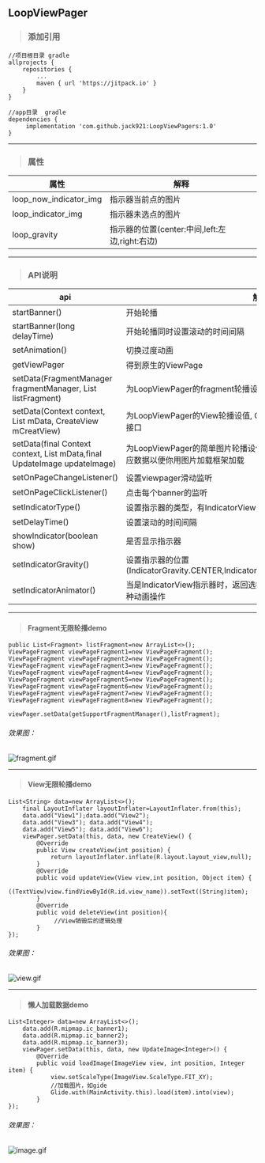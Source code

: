 
## LoopViewPager

>### 添加引用



```
//项目根目录 gradle
allprojects {
	repositories {
		...
		maven { url 'https://jitpack.io' }
	}
}

//app目录  gradle
dependencies {
	 implementation 'com.github.jack921:LoopViewPagers:1.0'
}
```



---

>### 属性

属性 | 解释
---|---
loop_now_indicator_img | 指示器当前点的图片
loop_indicator_img | 指示器未选点的图片
loop_gravity | 指示器的位置(center:中间,left:左边,right:右边)


---


> ### API说明

api | 解释
---|---
startBanner() | 开始轮播
startBanner(long delayTime) | 开始轮播同时设置滚动的时间间隔
setAnimation() | 切换过度动画
getViewPager | 得到原生的ViewPage
setData(FragmentManager fragmentManager, List<Fragment> listFragment) |  为LoopViewPager的fragment轮播设值
setData(Context context, List<T> mData, CreateView mCreatView) | 为LoopViewPager的View轮播设值, CreateView为View创建，刷新，删除的接口
setData(final Context context, List<T> mData,final UpdateImage updateImage) | 为LoopViewPager的简单图片轮播设值，UpdateImage返回ImageView和对应数据以便你用图片加载框架加载
setOnPageChangeListener() | 设置viewpager滑动监听
setOnPageClickListener() | 点击每个banner的监听
setIndicatorType() | 设置指示器的类型，有IndicatorView()和IndicatiorCanvasView
setDelayTime() | 设置滚动的时间间隔
showIndicator(boolean show) | 是否显示指示器
setIndicatorGravity() | 设置指示器的位置(IndicatorGravity.CENTER,IndicatorGravity.LEFT,IndicatorGravity.RIGHT)
setIndicatorAnimator() | 当是IndicatorView指示器时，返回选择点的View,以便你那这个View进行各种动画操作


---


>#### Fragment无限轮播demo

```
public List<Fragment> listFragment=new ArrayList<>();
ViewPageFragment viewPageFragment1=new ViewPageFragment();
ViewPageFragment viewPageFragment2=new ViewPageFragment();
ViewPageFragment viewPageFragment3=new ViewPageFragment();
ViewPageFragment viewPageFragment4=new ViewPageFragment();
ViewPageFragment viewPageFragment5=new ViewPageFragment();
ViewPageFragment viewPageFragment6=new ViewPageFragment();
ViewPageFragment viewPageFragment7=new ViewPageFragment();
ViewPageFragment viewPageFragment8=new ViewPageFragment();

viewPager.setData(getSupportFragmentManager(),listFragment);

```
###### 效果图：

![fragment.gif](https://upload-images.jianshu.io/upload_images/925576-a7efd6b3bc8cb2e8.gif?imageMogr2/auto-orient/strip)


---


>#### View无限轮播demo

```
List<String> data=new ArrayList<>();
    final LayoutInflater layoutInflater=LayoutInflater.from(this);
    data.add("View1");data.add("View2");
    data.add("View3"); data.add("View4");
    data.add("View5"); data.add("View6");
    viewPager.setData(this, data, new CreateView() {
        @Override
        public View createView(int position) {
            return layoutInflater.inflate(R.layout.layout_view,null);
        }
        @Override
        public void updateView(View view,int position, Object item) {
            ((TextView)view.findViewById(R.id.view_name)).setText((String)item);
        }
        @Override
        public void deleteView(int position){
             //View销毁后的逻辑处理   
        }
});
```

###### 效果图：

![view.gif](https://upload-images.jianshu.io/upload_images/925576-c7c907916a7e5167.gif?imageMogr2/auto-orient/strip)


---


>#### 懒人加载数据demo


```
List<Integer> data=new ArrayList<>();
    data.add(R.mipmap.ic_banner1);
    data.add(R.mipmap.ic_banner2);
    data.add(R.mipmap.ic_banner3);
    viewPager.setData(this, data, new UpdateImage<Integer>() {
        @Override
        public void loadImage(ImageView view, int position, Integer item) {
            view.setScaleType(ImageView.ScaleType.FIT_XY);
            //加载图片，如gide
            Glide.with(MainActivity.this).load(item).into(view);
        }
});
```


###### 效果图：

![image.gif](https://upload-images.jianshu.io/upload_images/925576-e1718da15129fc22.gif?imageMogr2/auto-orient/strip)





